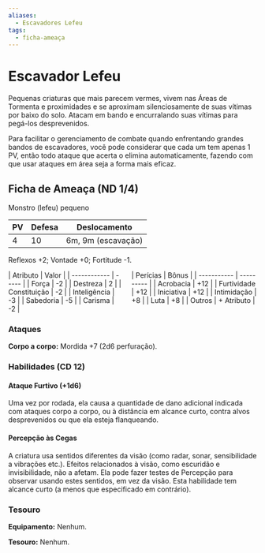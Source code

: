 ```yaml
---
aliases:
  - Escavadores Lefeu
tags:
  - ficha-ameaça
---
```

# Escavador Lefeu
Pequenas criaturas que mais parecem vermes, vivem nas Áreas de Tormenta e proximidades e se aproximam silenciosamente de suas vítimas por baixo do solo. Atacam em bando e encurralando suas vítimas para pegá-los desprevenidos.

Para facilitar o gerenciamento de combate quando enfrentando grandes bandos de escavadores, você pode considerar que cada um tem apenas 1 PV, então todo ataque que acerta o elimina automaticamente, fazendo com que usar ataques em área seja a forma mais eficaz.

## Ficha de Ameaça (ND 1/4)
Monstro (lefeu) pequeno

| PV  | Defesa | Deslocamento       |
| --- | ------ | ------------------ |
| 4   | 10     | 6m, 9m (escavação) |

Reflexos +2; Vontade +0; Fortitude -1.

<div markdown style="display:flex; flex-direction:row; width:100%; gap: 20px">
  <div markdown>
  | Atributo     | Valor |
  | ------------ | ----- |
  | Força        | -2    |
  | Destreza     | 2     |
  | Constituição | -2    |
  | Inteligência | -3    |
  | Sabedoria    | -5    |
  | Carisma      | -2    |
  </div>
  <div markdown>
  | Perícias    | Bônus      |
  | ----------- | ---------- |
  | Acrobacia   | +12        |
  | Furtividade | +12        |
  | Iniciativa  | +12        |
  | Intimidação | +8         |
  | Luta        | +8         |
  | Outros      | + Atributo |
  </div>
</div>

### Ataques
**Corpo a corpo:** Mordida +7 (2d6 perfuração).

### Habilidades (CD 12)

#### Ataque Furtivo (+1d6)
Uma vez por rodada, ela causa a quantidade de dano adicional indicada com ataques corpo a corpo, ou à distância em alcance curto, contra alvos desprevenidos ou que ela esteja flanqueando.

#### Percepção às Cegas
A criatura usa sentidos diferentes da visão (como radar, sonar, sensibilidade a vibrações etc.). Efeitos relacionados à visão, como escuridão e invisibilidade, não a afetam. Ela pode fazer testes de Percepção para observar usando estes sentidos, em vez da visão. Esta habilidade tem alcance curto (a menos que especificado em contrário).

### Tesouro
**Equipamento:** Nenhum.

**Tesouro:** Nenhum.
